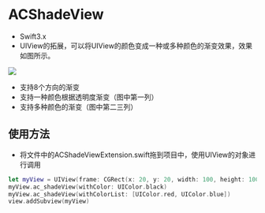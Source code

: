 # ACShadeView

* Swift3.x
* UIView的拓展，可以将UIView的颜色变成一种或多种颜色的渐变效果，效果如图所示。

![](http://7xte1z.com1.z0.glb.clouddn.com/ACShadeView.png)

* 支持8个方向的渐变
* 支持一种颜色根据透明度渐变（图中第一列）
* 支持多种颜色的渐变（图中第二三列）

## 使用方法
* 将文件中的ACShadeViewExtension.swift拖到项目中，使用UIView的对象进行调用

```swift
let myView = UIView(frame: CGRect(x: 20, y: 20, width: 100, height: 100))
myView.ac_shadeView(withColor: UIColor.black)
myView.ac_shadeView(withColorList: [UIColor.red, UIColor.blue])
view.addSubview(myView)
```
